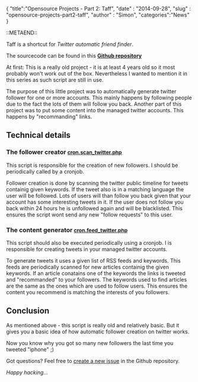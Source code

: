 {
	"title":"Opensource Projects - Part 2: Taff",
	"date" : "2014-09-28",
	"slug" : "opensource-projects-part2-taff",
	"author" : "Simon",	
	"categories":"News"
}

::METAEND::

Taff is a shortcut for _Twitter automatic friend finder_.

The sourcecode can be found in this **[Github repository](https://github.com/nekudo/taff/)**
<!--more-->

At first: This is a really old project - it is at least 4 years old so it most probably won't work out of the box. Nevertheless I wanted to mention it in this series as such script are still in use.

The purpose of this little project was to automatically generate twitter follower for one or more accounts. This mainly happens by following people due to the fact the lots of them will follow you back. Another part of this project was to put some content into the managed twitter accounts. This happens by "recommanding" links.

## Technical details

### The follower creator <small>[cron.scan_twitter.php](https://github.com/nekudo/taff/blob/master/crons/cron.scan_twitter.php)</small>

This script is responsible for the creation of new followers. I should be periodically called by a cronjob.

Follower creation is done by scanning the twitter public timeline for tweets containig given keywords. If the tweet also is in a matching language the user will be followed. Lots of users will than follow you back given that your account has some interesting tweets in it. If the user does not follow you back within 24 hours he is unfollowed again and will be blacklisted. This ensures the script wont send any new "follow requests" to this user.

### The content generator <small>[cron.feed_twitter.php](https://github.com/nekudo/taff/blob/master/crons/cron.feed_twitter.php)</small>

This script should also be executed periodically using a cronjob. I is responsible for creating tweets in your managed twitter accounts.

To generate tweets it uses a given list of RSS feeds and keywords. This feeds are periodically scanned for new articles containig the given keywords. If an article conatains one of the keywords the links is tweeted and "recommanded" to your followers. The keywords used to find articles are the same as the ones which are used to follow users. This ensures the content you recommend is matching the interests of you followers.

## Conclusion

As mentioned above - this script is really old and relatively basic. But it gives you a basic idea of how automatic follower creation on twitter works.

Now you know why you got so many new followers the last time you tweeted "iphone" ;)

Got questions? Feel free to [create a new issue](https://github.com/nekudo/taff/issues/new) in the Github repository.

_Happy hacking..._
